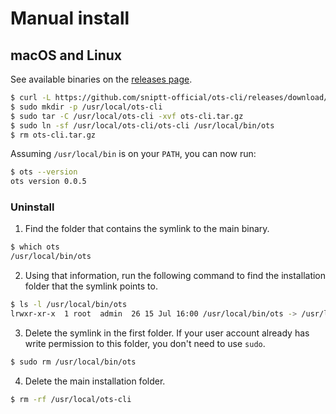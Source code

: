 
# Manual install

## macOS and Linux

See available binaries on the [releases page](https://github.com/sniptt-official/ots-cli/releases).

```sh
$ curl -L https://github.com/sniptt-official/ots-cli/releases/download/v0.0.5/ots-cli_0.0.5_darwin_amd64.tar.gz -o ots-cli.tar.gz
$ sudo mkdir -p /usr/local/ots-cli
$ sudo tar -C /usr/local/ots-cli -xvf ots-cli.tar.gz
$ sudo ln -sf /usr/local/ots-cli/ots-cli /usr/local/bin/ots
$ rm ots-cli.tar.gz
```

Assuming `/usr/local/bin` is on your `PATH`, you can now run:

```sh
$ ots --version
ots version 0.0.5
```

### Uninstall

1.  Find the folder that contains the symlink to the main binary.

```sh
$ which ots
/usr/local/bin/ots
```

2.  Using that information, run the following command to find the installation folder that the symlink points to.

```sh
$ ls -l /usr/local/bin/ots
lrwxr-xr-x  1 root  admin  26 15 Jul 16:00 /usr/local/bin/ots -> /usr/local/ots-cli/ots-cli
```

3.  Delete the symlink in the first folder. If your user account already has write permission to this folder, you don't need to use `sudo`.

```sh
$ sudo rm /usr/local/bin/ots
```

4.  Delete the main installation folder.

```sh
$ rm -rf /usr/local/ots-cli
```
